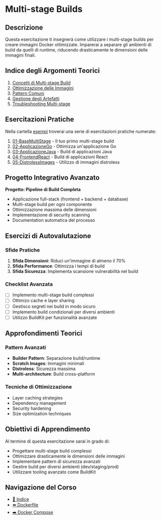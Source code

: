 # Multi-stage Builds

## Descrizione

Questa esercitazione ti insegnerà come utilizzare i multi-stage builds per creare immagini Docker ottimizzate. Imparerai a separare gli ambienti di build da quelli di runtime, riducendo drasticamente le dimensioni delle immagini finali.

## Indice degli Argomenti Teorici

1. [Concetti di Multi-stage Build](./teoria/01-ConcettiMultiStage.md)
2. [Ottimizzazione delle Immagini](./teoria/02-OttimizzazioneImmagini.md)
3. [Pattern Comuni](./teoria/03-PatternComuni.md)
4. [Gestione degli Artefatti](./teoria/04-GestioneArtefatti.md)
5. [Troubleshooting Multi-stage](./teoria/05-TroubleshootingMultiStage.md)

## Esercitazioni Pratiche

Nella cartella [esempi](./esempi/) troverai una serie di esercitazioni pratiche numerate:

1. [01-BaseMultiStage](./esempi/01-BaseMultiStage/) - Il tuo primo multi-stage build
2. [02-ApplicazioneGo](./esempi/02-ApplicazioneGo/) - Ottimizza un'applicazione Go
3. [03-ApplicazioneJava](./esempi/03-ApplicazioneJava/) - Build di applicazioni Java
4. [04-FrontendReact](./esempi/04-FrontendReact/) - Build di applicazioni React
5. [05-DistrolessImages](./esempi/05-DistrolessImages/) - Utilizzo di immagini distroless

## Progetto Integrativo Avanzato

**Progetto: Pipeline di Build Completa**
- Applicazione full-stack (frontend + backend + database)
- Multi-stage build per ogni componente
- Ottimizzazione massima delle dimensioni
- Implementazione di security scanning
- Documentation automatica del processo

## Esercizi di Autovalutazione

### Sfide Pratiche
1. **Sfida Dimensioni**: Riduci un'immagine di almeno il 70%
2. **Sfida Performance**: Ottimizza i tempi di build
3. **Sfida Sicurezza**: Implementa scansione vulnerabilità nel build

### Checklist Avanzata
- [ ] Implemento multi-stage build complessi
- [ ] Ottimizo cache e layer sharing
- [ ] Gestisco segreti nei build in modo sicuro
- [ ] Implemento build condizionali per diversi ambienti
- [ ] Utilizzo BuildKit per funzionalità avanzate

## Approfondimenti Teorici

### Pattern Avanzati
- **Builder Pattern**: Separazione build/runtime
- **Scratch Images**: Immagini minimali
- **Distroless**: Sicurezza massima
- **Multi-architecture**: Build cross-platform

### Tecniche di Ottimizzazione
- Layer caching strategies
- Dependency management
- Security hardening
- Size optimization techniques

## Obiettivi di Apprendimento

Al termine di questa esercitazione sarai in grado di:
- Progettare multi-stage build complessi
- Ottimizzare drasticamente le dimensioni delle immagini
- Implementare pattern di sicurezza avanzati
- Gestire build per diversi ambienti (dev/staging/prod)
- Utilizzare tooling avanzato come BuildKit

## Navigazione del Corso
- [📑 Indice](../README.md)
- [⬅️ Dockerfile](../04-Dockerfile/README.md)
- [➡️ Docker Compose](../04-DockerCompose/README.md)
